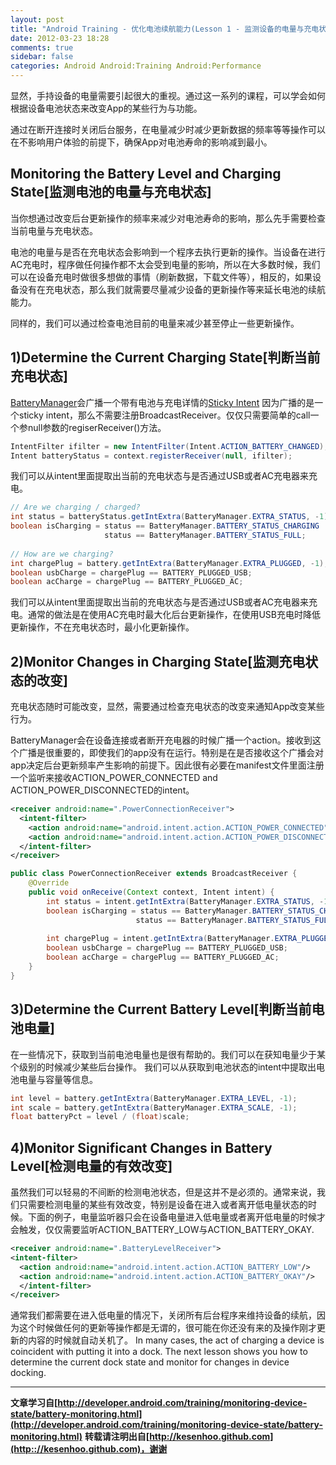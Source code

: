 ```yaml
---
layout: post
title: "Android Training - 优化电池续航能力(Lesson 1 - 监测设备的电量与充电状态)"
date: 2012-03-23 18:28
comments: true
sidebar: false
categories: Android Android:Training Android:Performance
---
```


显然，手持设备的电量需要引起很大的重视。通过这一系列的课程，可以学会如何根据设备电池状态来改变App的某些行为与功能。

通过在断开连接时关闭后台服务，在电量减少时减少更新数据的频率等等操作可以在不影响用户体验的前提下，确保App对电池寿命的影响减到最小。

## Monitoring the Battery Level and Charging State[监测电池的电量与充电状态]
当你想通过改变后台更新操作的频率来减少对电池寿命的影响，那么先手需要检查当前电量与充电状态。

电池的电量与是否在充电状态会影响到一个程序去执行更新的操作。当设备在进行AC充电时，程序做任何操作都不太会受到电量的影响，所以在大多数时候，我们可以在设备充电时做很多想做的事情（刷新数据，下载文件等），相反的，如果设备没有在充电状态，那么我们就需要尽量减少设备的更新操作等来延长电池的续航能力。

同样的，我们可以通过检查电池目前的电量来减少甚至停止一些更新操作。

<!-- More -->

## 1)Determine the Current Charging State[判断当前充电状态]

[BatteryManager](http://developer.android.com/reference/android/os/BatteryManager.html)会广播一个带有电池与充电详情的[Sticky Intent](http://developer.android.com/guide/topics/fundamentals/services.html)
因为广播的是一个sticky intent，那么不需要注册BroadcastReceiver。仅仅只需要简单的call一个参null参数的regiserReceiver()方法。
```java
IntentFilter ifilter = new IntentFilter(Intent.ACTION_BATTERY_CHANGED);  
Intent batteryStatus = context.registerReceiver(null, ifilter);  
```
我们可以从intent里面提取出当前的充电状态与是否通过USB或者AC充电器来充电。
```java
// Are we charging / charged?  
int status = batteryStatus.getIntExtra(BatteryManager.EXTRA_STATUS, -1);  
boolean isCharging = status == BatteryManager.BATTERY_STATUS_CHARGING ||  
                     status == BatteryManager.BATTERY_STATUS_FULL;  
  
// How are we charging?  
int chargePlug = battery.getIntExtra(BatteryManager.EXTRA_PLUGGED, -1);  
boolean usbCharge = chargePlug == BATTERY_PLUGGED_USB;  
boolean acCharge = chargePlug == BATTERY_PLUGGED_AC;  
```
我们可以从intent里面提取出当前的充电状态与是否通过USB或者AC充电器来充电。通常的做法是在使用AC充电时最大化后台更新操作，在使用USB充电时降低更新操作，不在充电状态时，最小化更新操作。

## 2)Monitor Changes in Charging State[监测充电状态的改变]
充电状态随时可能改变，显然，需要通过检查充电状态的改变来通知App改变某些行为。

BatteryManager会在设备连接或者断开充电器的时候广播一个action。接收到这个广播是很重要的，即使我们的app没有在运行。特别是在是否接收这个广播会对app决定后台更新频率产生影响的前提下。因此很有必要在manifest文件里面注册一个监听来接收ACTION_POWER_CONNECTED and ACTION_POWER_DISCONNECTED的intent。
```xml
<receiver android:name=".PowerConnectionReceiver">  
  <intent-filter>  
    <action android:name="android.intent.action.ACTION_POWER_CONNECTED"/>  
    <action android:name="android.intent.action.ACTION_POWER_DISCONNECTED"/>  
  </intent-filter>  
</receiver>  
```
```java
public class PowerConnectionReceiver extends BroadcastReceiver {  
    @Override  
    public void onReceive(Context context, Intent intent) {   
        int status = intent.getIntExtra(BatteryManager.EXTRA_STATUS, -1);  
        boolean isCharging = status == BatteryManager.BATTERY_STATUS_CHARGING ||  
                            status == BatteryManager.BATTERY_STATUS_FULL;  
      
        int chargePlug = intent.getIntExtra(BatteryManager.EXTRA_PLUGGED, -1);  
        boolean usbCharge = chargePlug == BATTERY_PLUGGED_USB;  
        boolean acCharge = chargePlug == BATTERY_PLUGGED_AC;  
    }  
}  
```

## 3)Determine the Current Battery Level[判断当前电池电量]
在一些情况下，获取到当前电池电量也是很有帮助的。我们可以在获知电量少于某个级别的时候减少某些后台操作。
我们可以从获取到电池状态的intent中提取出电池电量与容量等信息。
```java
int level = battery.getIntExtra(BatteryManager.EXTRA_LEVEL, -1);  
int scale = battery.getIntExtra(BatteryManager.EXTRA_SCALE, -1);  
float batteryPct = level / (float)scale;  
```
 
## 4)Monitor Significant Changes in Battery Level[检测电量的有效改变]
虽然我们可以轻易的不间断的检测电池状态，但是这并不是必须的。通常来说，我们只需要检测电量的某些有效改变，特别是设备在进入或者离开低电量状态的时候。下面的例子，电量监听器只会在设备电量进入低电量或者离开低电量的时候才会触发，仅仅需要监听ACTION_BATTERY_LOW与ACTION_BATTERY_OKAY.
```xml
<receiver android:name=".BatteryLevelReceiver">  
<intent-filter>  
  <action android:name="android.intent.action.ACTION_BATTERY_LOW"/>  
  <action android:name="android.intent.action.ACTION_BATTERY_OKAY"/>  
  </intent-filter>  
</receiver>
```  
通常我们都需要在进入低电量的情况下，关闭所有后台程序来维持设备的续航，因为这个时候做任何的更新等操作都是无谓的，很可能在你还没有来的及操作刚才更新的内容的时候就自动关机了。
In many cases, the act of charging a device is coincident with putting it into a dock. The next lesson shows you how to determine the current dock state and monitor for changes in device docking.

***
**文章学习自[http://developer.android.com/training/monitoring-device-state/battery-monitoring.html](http://developer.android.com/training/monitoring-device-state/battery-monitoring.html)**
**转载请注明出自[http://kesenhoo.github.com](http:://kesenhoo.github.com)，谢谢**

